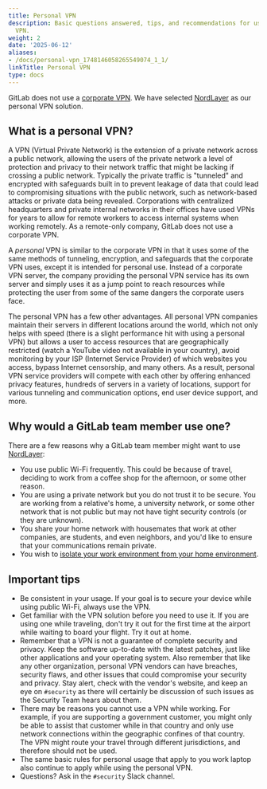 ```yaml
---
title: Personal VPN
description: Basic questions answered, tips, and recommendations for using a personal
  VPN.
weight: 2
date: '2025-06-12'
aliases:
- /docs/personal-vpn_1748146058265549074_1_1/
linkTitle: Personal VPN
type: docs
---
```


GitLab does not use a [corporate VPN](/handbook/security/product-security/security-platforms-architecture/security-architecture/zero-trust/#why-we-dont-have-a-corporate-vpn). We have selected [NordLayer](/handbook/security/corporate/systems/vpn/_index.md) as our personal VPN solution.

## What is a personal VPN?

A VPN (Virtual Private Network) is the extension of a private network across a public network, allowing the users of the private network a level of protection and privacy to their network traffic that might be lacking if crossing a public network. Typically the private traffic is "tunneled" and encrypted with safeguards built in to prevent leakage of data that could lead to compromising situations with the public network, such as network-based attacks or private data being revealed. Corporations with centralized headquarters and private internal networks in their offices have used VPNs for years to allow for remote workers to access internal systems when working remotely. As a remote-only company, GitLab does not use a corporate VPN.

A *personal* VPN is similar to the corporate VPN in that it uses some of the same methods of tunneling, encryption, and safeguards that the corporate VPN uses, except it is intended for personal use. Instead of a corporate VPN server, the company providing the personal VPN service has its own server and simply uses it as a jump point to reach resources while protecting the user from some of the same dangers the corporate users face.

The personal VPN has a few other advantages. All personal VPN companies maintain their servers in different locations around the world, which not only helps with speed (there is a slight performance hit with using a personal VPN) but allows a user to access resources that are geographically restricted (watch a YouTube video not available in your country), avoid monitoring by your ISP (Internet Service Provider) of which websites you access, bypass Internet censorship, and many others. As a result, personal VPN service providers will compete with each other by offering enhanced privacy features, hundreds of servers in a variety of locations, support for various tunneling and communication options, end user device support, and more.

## Why would a GitLab team member use one?

There are a few reasons why a GitLab team member might want to use [NordLayer](/handbook/security/corporate/systems/vpn/_index.md):

- You use public Wi-Fi frequently. This could be because of travel, deciding to work from a coffee shop for the afternoon, or some other reason.
- You are using a private network but you do not trust it to be secure. You are working from a relative's home, a university network, or some other network that is not public but may not have tight security controls (or they are unknown).
- You share your home network with housemates that work at other companies, are students, and even neighbors, and you'd like to ensure that your communications remain private.
- You wish to [isolate your work environment from your home environment](/handbook/security/network-isolation/).

## Important tips

- Be consistent in your usage. If your goal is to secure your device while using public Wi-Fi, always use the VPN.
- Get familiar with the VPN solution before you need to use it. If you are using one while traveling, don't try it out for the first time at the airport while waiting to board your flight. Try it out at home.
- Remember that a VPN is not a guarantee of complete security and privacy. Keep the software up-to-date with the latest patches, just like other applications and your operating system. Also remember that like any other organization, personal VPN vendors can have breaches, security flaws, and other issues that could compromise your security and privacy. Stay alert, check with the vendor's website, and keep an eye on `#security` as there will certainly be discussion of such issues as the Security Team hears about them.
- There may be reasons you cannot use a VPN while working. For example, if you are supporting a government customer, you might only be able to assist that customer while in that country and only use network connections within the geographic confines of that country. The VPN might route your travel through different jurisdictions, and therefore should not be used.
- The same basic rules for personal usage that apply to you work laptop also continue to apply while using the personal VPN.
- Questions? Ask in the `#security` Slack channel.
